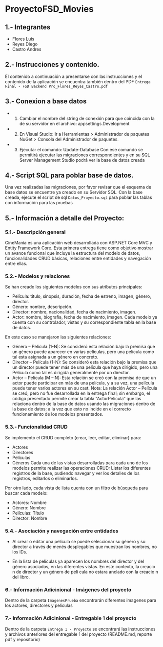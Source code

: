 # ProyectoFSD_Movies

## 1.- Integrantes
- Flores Luis
- Reyes Diego
- Castro Andres

## 2.- Instrucciones y contenido.
El contenido a continuación a presentarse con las instrucciones y el contenido de la aplicación se 
encuentra también dentro del PDF `Entrega Final - FSD Backend Pro_Flores_Reyes_Castro.pdf`

## 3.- Conexion a base datos
  - 1) Cambiar el nombre del string de conexión para que coincida con la de su servidor en el archivo: appsettings.Development
  - 2) En Visual Studio: Ir a Herramientas > Administrador de paquetes NuGet > Consola del Administrador de paquetes.
  - 3)  Ejecutar el comando: Update-Database
Con ese comando se permitirá ejecutar las migraciones correspondientes y en su SQL Server Management Studio podrá ver la base de datos creada

## 4.- Script SQL para poblar base de datos.
Una vez realizadas las migraciones, por favor revisar que el esquema de base
datos se encuentre ya creado en su Servidor SQL. Con la base creada, ejecute
el script de sql `Datos_Proyecto.sql` para poblar las tablas con información
para las pruebas

## 5.- Información a detalle del Proyecto:
### 5.1.- Descripción general
CineManía es una aplicación web desarrollada con ASP.NET Core MVC y Entity
Framework Core. Esta primera entrega tiene como objetivo mostrar un avance
funcional que incluye la estructura del modelo de datos, funcionalidades CRUD
básicas, relaciones entre entidades y navegación entre ellas.

### 5.2.- Modelos y relaciones
Se han creado los siguientes modelos con sus atributos principales:
- Película: título, sinopsis, duración, fecha de estreno, imagen, género, director.
- Género: nombre, descripción.
- Director: nombre, nacionalidad, fecha de nacimiento, imagen.
- Actor: nombre, biografía, fecha de nacimiento, imagen.
Cada modelo ya cuenta con su controlador, vistas y su correspondiente tabla en la base de datos.

En este caso se manejaron las siguientes relaciones:
- Género – Película (1-N): Se consideró esta relación bajo la premisa que un género puede aparecer en varias películas, pero una película como tal esta asignada a un género en concreto.
- Director – Película (1-N): Se consideró esta relación bajo la premisa que un director puede tener más de una película que haya dirigido, pero una Película como tal es dirigida generalmente por un director.
- Actor – Película (M – N): Esta relación se creó con la premisa de que un actor puede participar en más de una película, y a su vez, una película puede tener varios actores en su cast. 
Nota: La relación Actor – Película se creó, pero no fue desarrollada en la entrega final; sin embargo, el código presentado permite crear la tabla “ActorPelicula” que las relaciona dentro de la base de datos usando las migraciones dentro de la base de datos; a la vez que esto no incide en el correcto funcionamiento de los modelos presentados.

### 5.3.- Funcionalidad CRUD
Se implementó el CRUD completo (crear, leer, editar, eliminar) para:
- Actores
- Directores
- Películas
- Géneros
Cada una de las vistas desarrolladas para cada uno de los modelos permite realizar las operaciones CRUD: Listar los diferentes registros de la base, pudiendo navegar y ver los detalles de los registros, editarlos o eliminarlos.

Por otro lado, cada vista de lista cuenta con un filtro de búsqueda para buscar cada modelo:
- Actores: Nombre
- Género: Nombre
- Películas: Título
- Director: Nombre

### 5.4.- Asociación y navegación entre entidades
- Al crear o editar una película se puede seleccionar su género y su
director a través de menés desplegables que muestran los nombres,
no los IDs.

- En la lista de películas ya aparecen los nombres del director y del
género asociados, en las diferentes vistas. En este contexto, la creacio n
de director y un género de pelí cula no estara anclado con la creacio n
del libro.

### 6.- Información Adicinional - Imágenes del proyecto
Dentro de la carpeta `ImagenesPrueba` encontrarán diferentes imagenes para los 
actores, directores y peliculas

### 7.- Información Adicinional - Entregable 1 del proyecto
Dentro de la carpeta `Entrega 1 - Proyecto` se encontrará las instrucciones y archivos anteriores 
del entregable 1 del proyecto (README.md, reporte pdf y repositorio)


